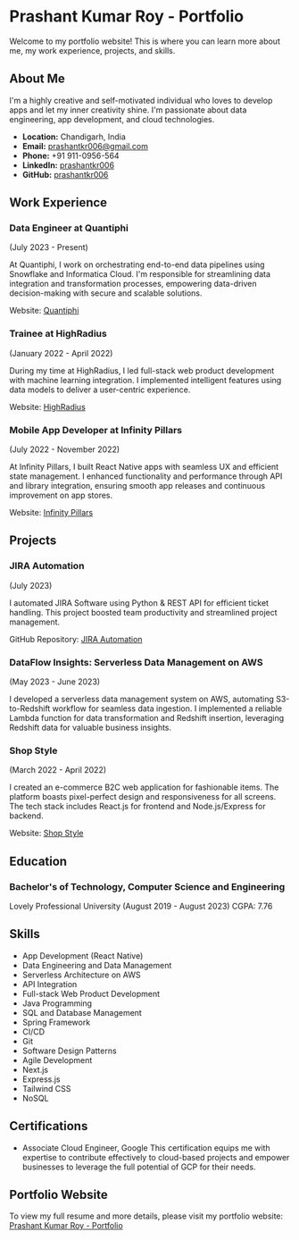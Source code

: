 # Prashant Kumar Roy - Portfolio

Welcome to my portfolio website! This is where you can learn more about me, my work experience, projects, and skills.

## About Me

I'm a highly creative and self-motivated individual who loves to develop apps and let my inner creativity shine. I'm passionate about data engineering, app development, and cloud technologies.

- **Location:** Chandigarh, India
- **Email:** prashantkr006@gmail.com
- **Phone:** +91 911-0956-564
- **LinkedIn:** [prashantkr006](https://www.linkedin.com/in/prashantkr006/)
- **GitHub:** [prashantkr006](https://github.com/prashantkr006)

## Work Experience

### Data Engineer at Quantiphi
(July 2023 - Present)

At Quantiphi, I work on orchestrating end-to-end data pipelines using Snowflake and Informatica Cloud. I'm responsible for streamlining data integration and transformation processes, empowering data-driven decision-making with secure and scalable solutions.

Website: [Quantiphi](https://quantiphi.com/)

### Trainee at HighRadius
(January 2022 - April 2022)

During my time at HighRadius, I led full-stack web product development with machine learning integration. I implemented intelligent features using data models to deliver a user-centric experience.

Website: [HighRadius](https://drive.google.com/file/d/1PsYpr9cceOKQniLjet7k96qfvm5uYOSz/view?usp=sharing)

### Mobile App Developer at Infinity Pillars
(July 2022 - November 2022)

At Infinity Pillars, I built React Native apps with seamless UX and efficient state management. I enhanced functionality and performance through API and library integration, ensuring smooth app releases and continuous improvement on app stores.

Website: [Infinity Pillars](https://www.infinitypillars.com/)

## Projects

### JIRA Automation
(July 2023)

I automated JIRA Software using Python & REST API for efficient ticket handling. This project boosted team productivity and streamlined project management.

GitHub Repository: [JIRA Automation](https://github.com/prashantkr006/JIRA_Automation)

### DataFlow Insights: Serverless Data Management on AWS
(May 2023 - June 2023)

I developed a serverless data management system on AWS, automating S3-to-Redshift workflow for seamless data ingestion. I implemented a reliable Lambda function for data transformation and Redshift insertion, leveraging Redshift data for valuable business insights.

### Shop Style
(March 2022 - April 2022)

I created an e-commerce B2C web application for fashionable items. The platform boasts pixel-perfect design and responsiveness for all screens. The tech stack includes React.js for frontend and Node.js/Express for backend.

Website: [Shop Style](https://prashantkr006.github.io/shopStyle/)

## Education

### Bachelor's of Technology, Computer Science and Engineering
Lovely Professional University (August 2019 - August 2023)
CGPA: 7.76

## Skills

- App Development (React Native)
- Data Engineering and Data Management
- Serverless Architecture on AWS
- API Integration
- Full-stack Web Product Development
- Java Programming
- SQL and Database Management
- Spring Framework
- CI/CD
- Git
- Software Design Patterns
- Agile Development
- Next.js
- Express.js
- Tailwind CSS
- NoSQL

## Certifications

- Associate Cloud Engineer, Google
  This certification equips me with expertise to contribute effectively to cloud-based projects and empower businesses to leverage the full potential of GCP for their needs.

## Portfolio Website

To view my full resume and more details, please visit my portfolio website: [Prashant Kumar Roy - Portfolio](https://rxresu.me/prashantkr006/resume-for-software-development)
